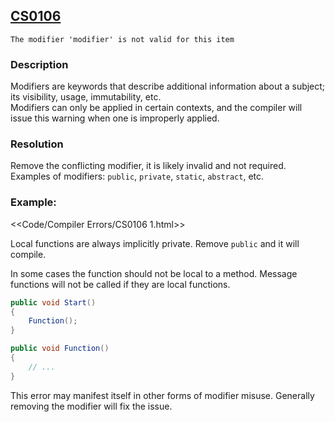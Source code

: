 ## [CS0106](https://docs.microsoft.com/en-us/dotnet/csharp/language-reference/compiler-messages/cs0106)

```
The modifier 'modifier' is not valid for this item
```

### Description
Modifiers are keywords that describe additional information about a subject; its visibility, usage, immutability, etc.  
Modifiers can only be applied in certain contexts, and the compiler will issue this warning when one is improperly applied.

### Resolution
Remove the conflicting modifier, it is likely invalid and not required.  
Examples of modifiers: `public`, `private`, `static`, `abstract`, etc.

### Example:

<<Code/Compiler Errors/CS0106 1.html>>

Local functions are always implicitly private. Remove `public` and it will compile.  

In some cases the function should not be local to a method.
Message functions will not be called if they are local functions.

```csharp
public void Start()
{
    Function();
}

public void Function()
{
    // ...
}
```  

This error may manifest itself in other forms of modifier misuse. Generally removing the modifier will fix the issue.